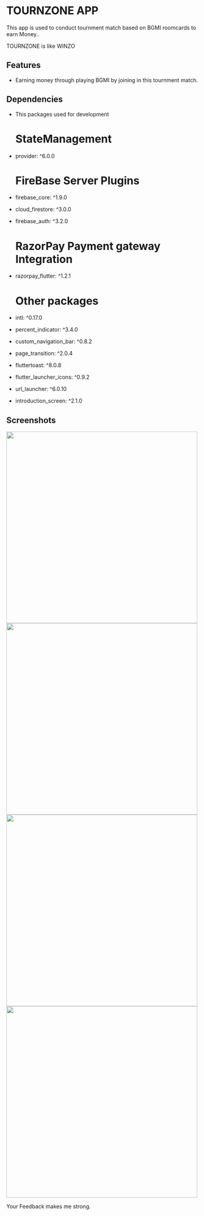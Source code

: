 # TOURNZONE APP

This app is used to conduct tournment match based on BGMI roomcards to earn Money..

TOURNZONE is like WINZO

## Features
- Earning money through playing BGMI by joining in this tournment match.

## Dependencies
- This packages used for development 
  # StateManagement
- provider: ^6.0.0

  # FireBase Server Plugins
- firebase_core: ^1.9.0
- cloud_firestore: ^3.0.0
- firebase_auth: ^3.2.0

  # RazorPay Payment gateway Integration 
- razorpay_flutter: ^1.2.1

  # Other packages
- intl: ^0.17.0
- percent_indicator: ^3.4.0
- custom_navigation_bar: ^0.8.2
- page_transition: ^2.0.4
- fluttertoast: ^8.0.8
- flutter_launcher_icons: ^0.9.2
- url_launcher: ^6.0.10
- introduction_screen: ^2.1.0


## Screenshots
<img src="https://user-images.githubusercontent.com/93028892/158094154-d8f95ab4-4b61-4a50-9fa9-14cda1c2247f.gif" height="500">        <img src="https://user-images.githubusercontent.com/93028892/158068157-4a98ac98-d52b-46b0-b1cb-62be8720f947.gif" height="500">    <img src="https://user-images.githubusercontent.com/93028892/158068189-cec66f35-a88b-4811-a863-6461da71ea7e.gif" height="500">        <img src="https://user-images.githubusercontent.com/93028892/158068203-0f561307-a4a3-471c-801f-30f834c635c3.gif" height="500">                   

Your Feedback makes me strong.
